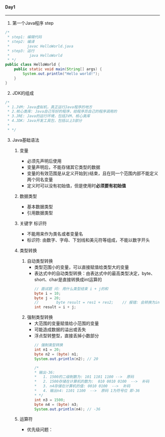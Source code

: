 #### Day1 <!-- 2021.07.10  -->

-----

1. 第一个Java程序 step
```java
/*
 * step1: 编辑代码
 * step2: 编译
 *        javac HelloWorld.java
 * step3: 运行
 *         java HelloWorld
 * */
public class HelloWorld {
    public static void main(String[] args) {
        System.out.println("Hello world!");
    }
}
```
2. JDK的组成
```java
/*
 * 1.JVM: Java虚拟机，真正运行Java程序的地方
 * 2.核心类库: Java自己写好的程序，给程序员自己的程序调用的
 * 3.JRE: Java的运行环境，包括JVM、核心类库
 * 4.JDK: Java开发工具包，包括以上3部分
 * 
 * */
```
3. Java基础语法
    1. 变量
        - 必须先声明后使用
        - 变量声明后，不能存储其它类型的数据
        - 变量的有效范围是从定义开始到`}`结束，且在同一个范围内部不能定义两个同名变量
        - 定义时可以没有初始值，但是使用时**必须要有初始值**
    2. 数据类型
        - 基本数据类型
        - 引用数据类型
    3. 关键字 标识符
        - 不能用来作为类名或者变量名
        - 标识符: 由数字、字母、下划线和美元符等组成，不能以数字开头
    
    4. 类型转换
        1. 自动类型转换
            - 类型范围小的变量，可以直接赋值给类型大的变量
            - 表达式中的自动类型转换：由表达式中的最高类型决定，byte、short、char是直接转换成int运算的
                ```java
                // 面试题 问: 用什么类型结束 i + j的和
                byte i = 10;
                byte j = 20;
                //        byte result = res1 + res2;    // 报错: 会转换为int计算
                int result = i + j;
                ```
        2. 强制类型转换
            - 大范围的变量赋值给小范围的变量
            - 可能造成数据的溢出或丢失
            - 浮点型转整型，直接丢掉小数部分
                ```java
                // 强制类型转换
               int n1 = 20;
               byte n2 = (byte) n1;
               System.out.println(n2); // 20
                
                /*
                * 输出-36:
                *   1. 1500的二级制数为: 101 1101 1100 -->  原码
                *   2. 1500存储在计算机的数为:  010 0010 0100  -->  补码
                *   3. n4存储在计算机的值: 0010 0100  -->  补码
                *   4. 输出n4: 1101 1100  -->  原码 1为符号位 即-36
                * */
                int n3 = 1500;
                byte n4 = (byte) n3;
                System.out.println(n4); // -36
                ```
    5. 运算符
        - 优先级问题：

    


